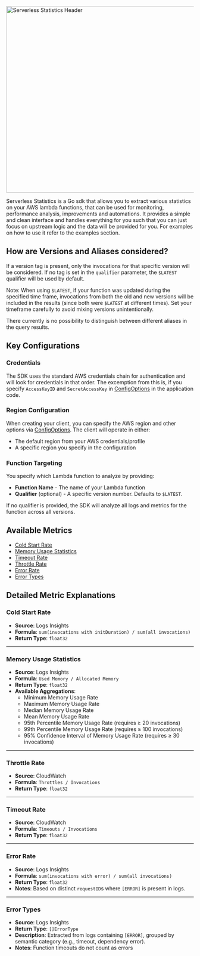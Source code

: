 <img width="1200" height="500" alt="Serverless Statistics Header" src="https://github.com/user-attachments/assets/2fd91fe3-74c0-4b39-b60a-f56dfa0e57c4" />

Serverless Statistics is a Go sdk that allows you to extract various statistics on your AWS lambda functions, that can be used for monitoring, performance analysis, improvements and automations. It provides a simple and clean interface and handles everything for you such that you can just focus on upstream logic and the data will be provided for you. For examples on how to use it refer to the examples section.

## How are Versions and Aliases considered?
If a version tag is present, only the invocations for that specific version will be considered. If no tag is set in the `qualifier` parameter, the `$LATEST` qualifier will be used by default.

Note: When using `$LATEST`, if your function was updated during the specified time frame, invocations from both the old and new versions will be included in the results (since both were `$LATEST` at different times). Set your timeframe carefully to avoid mixing versions unintentionally.

There currently is no possibility to distinguish between different aliases in the query results.

## Key Configurations

### Credentials
The SDK uses the standard AWS credentials chain for authentication and will look for credentials in that order. The excemption from this is, if you specify `AccessKeyID` and `SecretAccessKey` in [ConfigOptions](./sdk/types/types.go#L42-L47) in the application code.

### Region Configuration
When creating your client, you can specify the AWS region and other options via [ConfigOptions](./sdk/types/types.go#L42-L47). The client will operate in either:

- The default region from your AWS credentials/profile
- A specific region you specify in the configuration

### Function Targeting
You specify which Lambda function to analyze by providing:

- __Function Name__ - The name of your Lambda function
- __Qualifier__ (optional) - A specific version number. Defaults to `$LATEST`.

If no qualifier is provided, the SDK will analyze all logs and metrics for the function across all versions.


## Available Metrics

- [Cold Start Rate](#cold-start-rate)
- [Memory Usage Statistics](#memory-usage-statistics)
- [Timeout Rate](#timeout-rate)
- [Throttle Rate](#throttle-rate)
- [Error Rate](#error-rate)
- [Error Types](#error-types)



## Detailed Metric Explanations

### Cold Start Rate

- **Source**: Logs Insights
- **Formula**:
  `sum(invocations with initDuration) / sum(all invocations)`
- **Return Type**: `float32`

---

### Memory Usage Statistics

- **Source**: Logs Insights
- **Formula**:
  `Used Memory / Allocated Memory`
- **Return Type**: `float32`
- **Available Aggregations**:
  - Minimum Memory Usage Rate
  - Maximum Memory Usage Rate
  - Median Memory Usage Rate
  - Mean Memory Usage Rate
  - 95th Percentile Memory Usage Rate (requires ≥ 20 invocations)
  - 99th Percentile Memory Usage Rate (requires ≥ 100 invocations)
  - 95% Confidence Interval of Memory Usage Rate (requires ≥ 30 invocations)

---

### Throttle Rate

- **Source**: CloudWatch
- **Formula**:
  `Throttles / Invocations`
- **Return Type**: `float32`

---

### Timeout Rate

- **Source**: CloudWatch
- **Formula**:
  `Timeouts / Invocations`
- **Return Type**: `float32`

---

### Error Rate

- **Source**: Logs Insights
- **Formula**:
  `sum(invocations with error) / sum(all invocations)`
- **Return Type**: `float32`
- **Notes**:
  Based on distinct `requestID`s where `[ERROR]` is present in logs.

---

### Error Types

- **Source**: Logs Insights
- **Return Type**: `[]ErrorType`
- **Description**:
  Extracted from logs containing `[ERROR]`, grouped by semantic category (e.g., timeout, dependency error).
- **Notes**:
  Function timeouts do not count as errors
